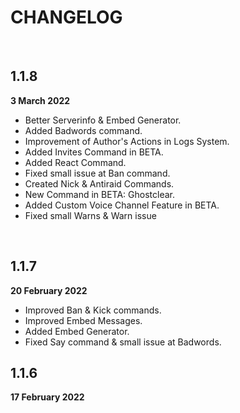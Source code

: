 # CHANGELOG
<br/>

## 1.1.8
__3 March 2022__
- Better Serverinfo & Embed Generator.
- Added Badwords command.
- Improvement of Author's Actions in Logs System.
- Added Invites Command in BETA.
- Added React Command.
- Fixed small issue at Ban command.
- Created Nick & Antiraid Commands.
- New Command in BETA: Ghostclear.
- Added Custom Voice Channel Feature in BETA.
- Fixed small Warns & Warn issue
<br/>

## 1.1.7
__20 February 2022__
- Improved Ban & Kick commands.
- Improved Embed Messages.
- Added Embed Generator.
- Fixed Say command & small issue at Badwords.
## 1.1.6
__17 February 2022__
